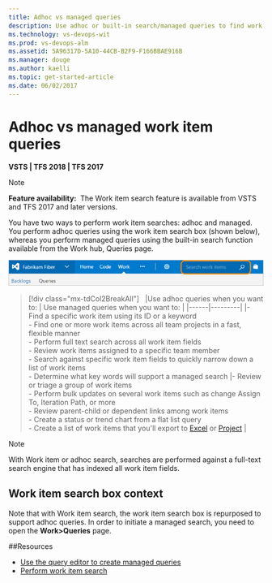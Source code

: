 ```yaml
---
title: Adhoc vs managed queries
description: Use adhoc or built-in search/managed queries to find work items using Visual Studio Team Services (VSTS) and Team Foundation Server (TFS)
ms.technology: vs-devops-wit
ms.prod: vs-devops-alm
ms.assetid: 5A96317D-5A10-44CB-B2F9-F166BBAE916B
ms.manager: douge
ms.author: kaelli
ms.topic: get-started-article
ms.date: 06/02/2017  
---
```


# Adhoc vs managed work item queries

<b>VSTS | TFS 2018 | TFS 2017</b> 


> [!NOTE]    
>**Feature availability:**&#160;&#160;The Work item search feature is available from VSTS and TFS 2017 and later versions.     

You have two ways to perform work item searches: adhoc and managed. You perform adhoc queries using the work item search box (shown below), whereas you perform managed queries using the built-in search function available from the Work hub, Queries page.  

![Search Work Items Text Box](_img/using-queries-search-box-ts.png)

> [!div class="mx-tdCol2BreakAll"]  
> |Use adhoc queries when you want to: | Use managed queries when you want to: |
> |------|---------|
> |- Find a specific work item using its ID or a keyword <br/>- Find one or more work items across all team projects in a fast, flexible manner<br/>- Perform full text search across all work item fields<br/>- Review work items assigned to a specific team member<br/>- Search against specific work item fields to quickly narrow down a list of work items<br/>- Determine what key words will support a managed search |- Review or triage a group of work items<br/>- Perform bulk updates on several work items such as change Assign To, Iteration Path, or more<br/>- Review parent-child or dependent links among work items<br/>- Create a status or trend chart from a flat list query<br/>- Create a list of work items that you'll export to [Excel](../backlogs/office/bulk-add-modify-work-items-excel.md) or [Project](../backlogs/office/create-your-backlog-tasks-using-project.md) |

> [!NOTE]    
>With Work item or adhoc search, searches are performed against a full-text search engine that has indexed all work item fields.  


## Work item search box context 
Note that with  Work item search, the work item search box is repurposed to support adhoc queries. In order to initiate a managed search, you need to open the **Work>Queries** page. 


##Resources 

- [Use the query editor to create managed queries](using-queries.md)
- [Perform work item search](../../search/workitem/work-item-search.md)
 